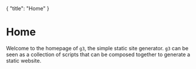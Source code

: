 {
  "title": "Home"
}

# Home

Welcome to the homepage of `g3`, the simple static site generator. `g3` can be
seen as a collection of scripts that can be composed together to generate a
static website.
